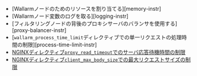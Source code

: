 * [Wallarmノードのためのリソースを割り当てる][memory-instr]
* [Wallarmノード変数のログを取る][logging-instr]
* [フィルタリングノードの背後のプロキシサーバのバランサを使用する][proxy-balancer-instr]
* [`wallarm_process_time_limit`ディレクティブでの単一リクエストの処理時間の制限][process-time-limit-instr]
* [NGINXディレクティブ`proxy_read_timeout`でのサーバ応答待機時間の制限](https://nginx.org/en/docs/http/ngx_http_proxy_module.html#proxy_read_timeout)
* [NGINXディレクティブ`client_max_body_size`での最大リクエストサイズの制限](https://nginx.org/en/docs/http/ngx_http_core_module.html#client_max_body_size)